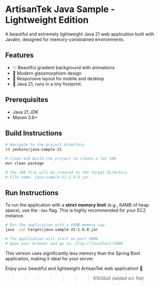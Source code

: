 # ArtisanTek Java Sample - Lightweight Edition

A beautiful and extremely lightweight Java 21 web application built with Javalin, designed for memory-constrained environments.

## Features

- ✨ Beautiful gradient background with animations
- 🎨 Modern glassmorphism design
- 📱 Responsive layout for mobile and desktop
- 🎯 Java 21, runs in a tiny footprint.

## Prerequisites

- Java 21 JDK
- Maven 3.6+

## Build Instructions

```bash
# Navigate to the project directory
cd jenkins/java-sample-21

# Clean and build the project to create a fat JAR
mvn clean package

# The JAR file will be created in the target directory
# File name: java-sample-21-1.0.0.jar
```

## Run Instructions

To run the application with a **strict memory limit** (e.g., 64MB of heap space), use the `-Xmx` flag. This is highly recommended for your EC2 instance.

```bash
# Run the application with a 64MB memory cap
java -jar target/java-sample-21-1.0.0.jar

# The application will start on port 5000
# Open your browser and go to: http://localhost:5000
```

This version uses significantly less memory than the Spring Boot application, making it ideal for your server.

Enjoy your beautiful and lightweight ArtisanTek web application! 🎉 
>>>>>>> 61b58a5 (added src file)
